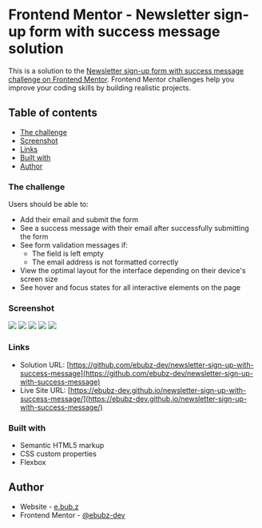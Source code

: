 # Frontend Mentor - Newsletter sign-up form with success message solution

This is a solution to the [Newsletter sign-up form with success message challenge on Frontend Mentor](https://www.frontendmentor.io/challenges/newsletter-signup-form-with-success-message-3FC1AZbNrv). Frontend Mentor challenges help you improve your coding skills by building realistic projects. 

## Table of contents

  - [The challenge](#the-challenge)
  - [Screenshot](#screenshot)
  - [Links](#links)
  - [Built with](#built-with)
- [Author](#author)

### The challenge

Users should be able to:

- Add their email and submit the form
- See a success message with their email after successfully submitting the form
- See form validation messages if:
  - The field is left empty
  - The email address is not formatted correctly
- View the optimal layout for the interface depending on their device's screen size
- See hover and focus states for all interactive elements on the page

### Screenshot

![](./Screenshot1.png)
![](./Screenshot2.png)
![](./Screenshot3.png)
![](./Screenshot4.png)
![](./Screenshot5.png)

### Links

- Solution URL: [https://github.com/ebubz-dev/newsletter-sign-up-with-success-message](https://github.com/ebubz-dev/newsletter-sign-up-with-success-message)
- Live Site URL: [https://ebubz-dev.github.io/newsletter-sign-up-with-success-message/](https://ebubz-dev.github.io/newsletter-sign-up-with-success-message/)

### Built with

- Semantic HTML5 markup
- CSS custom properties
- Flexbox

## Author

- Website - [e.bub.z](https://ebubz-dev.github.io)
- Frontend Mentor - [@ebubz-dev](https://www.frontendmentor.io/profile/ebubz-dev)